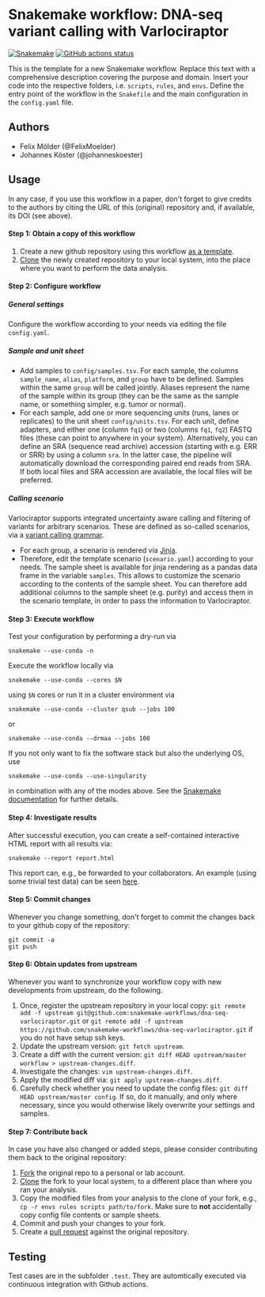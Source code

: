 # Snakemake workflow: DNA-seq variant calling with Varlociraptor

[![Snakemake](https://img.shields.io/badge/snakemake-≥5.7.0-brightgreen.svg)](https://snakemake.bitbucket.io)
[![GitHub actions status](https://github.com/snakemake-workflows/dna-seq-varlociraptor/workflows/CI/badge.svg?branch=master)](https://github.com/snakemake-workflows/dna-seq-varlociraptor/actions?query=branch%3Amaster+workflow%3ACI)

This is the template for a new Snakemake workflow. Replace this text with a comprehensive description covering the purpose and domain.
Insert your code into the respective folders, i.e. `scripts`, `rules`, and `envs`. Define the entry point of the workflow in the `Snakefile` and the main configuration in the `config.yaml` file.

## Authors

* Felix Mölder (@FelixMoelder)
* Johannes Köster (@johanneskoester)

## Usage

In any case, if you use this workflow in a paper, don't forget to give credits to the authors by citing the URL of this (original) repository and, if available, its DOI (see above).

#### Step 1: Obtain a copy of this workflow

1. Create a new github repository using this workflow [as a template](https://help.github.com/en/articles/creating-a-repository-from-a-template).
2. [Clone](https://help.github.com/en/articles/cloning-a-repository) the newly created repository to your local system, into the place where you want to perform the data analysis.

#### Step 2: Configure workflow

##### General settings
Configure the workflow according to your needs via editing the file `config.yaml`.

##### Sample and unit sheet

* Add samples to `config/samples.tsv`. For each sample, the columns `sample_name`, `alias`, `platform`, and `group` have to be defined. Samples within the same `group` will be called jointly. Aliases represent the name of the sample within its group (they can be the same as the sample name, or something simpler, e.g. tumor or normal).
* For each sample, add one or more sequencing units (runs, lanes or replicates) to the unit sheet `config/units.tsv`. For each unit, define adapters, and either one (column `fq1`) or two (columns `fq1`, `fq2`) FASTQ files (these can point to anywhere in your system). Alternatively, you can define an SRA (sequence read archive) accession (starting with e.g. ERR or SRR) by using a column `sra`. In the latter case, the pipeline will automatically download the corresponding paired end reads from SRA. If both local files and SRA accession are available, the local files will be preferred.


##### Calling scenario

Varlociraptor supports integrated uncertainty aware calling and filtering of variants for arbitrary scenarios. These are defined as so-called scenarios, via a [variant calling grammar](https://varlociraptor.github.io/docs/calling#generic-variant-calling).
* For each group, a scenario is rendered via [Jinja](https://jinja.palletsprojects.com).
* Therefore, edit the template scenario (`scenario.yaml`) according to your needs. The sample sheet is available for jinja rendering as a pandas data frame in the variable `samples`. This allows to customize the scenario according to the contents of the sample sheet. You can therefore add additional columns to the sample sheet (e.g. purity) and access them in the scenario template, in order to pass the information to Varlociraptor.

#### Step 3: Execute workflow

Test your configuration by performing a dry-run via

    snakemake --use-conda -n

Execute the workflow locally via

    snakemake --use-conda --cores $N

using `$N` cores or run it in a cluster environment via

    snakemake --use-conda --cluster qsub --jobs 100

or

    snakemake --use-conda --drmaa --jobs 100

If you not only want to fix the software stack but also the underlying OS, use

    snakemake --use-conda --use-singularity

in combination with any of the modes above.
See the [Snakemake documentation](https://snakemake.readthedocs.io/en/stable/executable.html) for further details.

#### Step 4: Investigate results

After successful execution, you can create a self-contained interactive HTML report with all results via:

    snakemake --report report.html

This report can, e.g., be forwarded to your collaborators.
An example (using some trivial test data) can be seen [here](https://cdn.rawgit.com/snakemake-workflows/dna-seq-gatk-variant-calling/master/.test/report.html).

#### Step 5: Commit changes

Whenever you change something, don't forget to commit the changes back to your github copy of the repository:

    git commit -a
    git push

#### Step 6: Obtain updates from upstream

Whenever you want to synchronize your workflow copy with new developments from upstream, do the following.

1. Once, register the upstream repository in your local copy: `git remote add -f upstream git@github.com:snakemake-workflows/dna-seq-varlociraptor.git` or `git remote add -f upstream https://github.com/snakemake-workflows/dna-seq-varlociraptor.git` if you do not have setup ssh keys.
2. Update the upstream version: `git fetch upstream`.
3. Create a diff with the current version: `git diff HEAD upstream/master workflow > upstream-changes.diff`.
4. Investigate the changes: `vim upstream-changes.diff`.
5. Apply the modified diff via: `git apply upstream-changes.diff`.
6. Carefully check whether you need to update the config files: `git diff HEAD upstream/master config`. If so, do it manually, and only where necessary, since you would otherwise likely overwrite your settings and samples.


#### Step 7: Contribute back

In case you have also changed or added steps, please consider contributing them back to the original repository:

1. [Fork](https://help.github.com/en/articles/fork-a-repo) the original repo to a personal or lab account.
2. [Clone](https://help.github.com/en/articles/cloning-a-repository) the fork to your local system, to a different place than where you ran your analysis.
3. Copy the modified files from your analysis to the clone of your fork, e.g., `cp -r envs rules scripts path/to/fork`. Make sure to **not** accidentally copy config file contents or sample sheets.
4. Commit and push your changes to your fork.
5. Create a [pull request](https://help.github.com/en/articles/creating-a-pull-request) against the original repository.

## Testing

Test cases are in the subfolder `.test`. They are automtically executed via continuous integration with Github actions.
